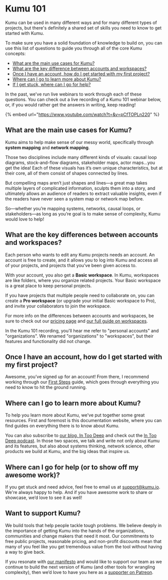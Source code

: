 # Kumu 101

Kumu can be used in many different ways and for many different types of projects, but there's definitely a shared set of skills you need to know to get started with Kumu.

To make sure you have a solid foundation of knowledge to build on, you can use this list of questions to guide you through all of the core Kumu concepts:

* [What are the main use cases for Kumu?](kumu-101.md#what-are-the-main-use-cases-for-kumu)
* [What are the key difference between accounts and workspaces?](kumu-101.md#what-are-the-key-differences-between-accounts-and-workspaces)
* [Once I have an account, how do I get started with my first project?](kumu-101.md#once-i-have-an-account-how-do-i-get-started-with-my-first-project)
* [Where can I go to learn more about Kumu?](kumu-101.md#where-can-i-go-to-learn-more-about-kumu)
* [If I get stuck, where can I go for help?](kumu-101.md#where-can-i-go-for-help-or-to-show-off-my-awesome-work)

In the past, we've run live webinars to work through each of these questions. You can check out a live recording of a Kumu 101 webinar below, or, if you would rather get the answers in writing, keep reading!



{% embed url="https://www.youtube.com/watch?t=&v=pCfTOPLn220" %}

## What are the main use cases for Kumu?

Kumu aims to help make sense of our messy world, specifically through **system mapping** and **network mapping**.

Those two disciplines include many different kinds of visuals: causal loop diagrams, stock-and-flow diagrams, stakeholder maps, actor maps…you get the idea! Each of these visuals has it’s own unique characteristics, but at their core, all of them consist of shapes connected by lines.

But compelling maps aren’t just shapes and lines—a great map takes multiple layers of complicated information, sculpts them into a story, and ultimately allows an audience of readers to extract valuable insights, even if the readers have never seen a system map or network map before.

So—whether you’re mapping systems, networks, causal loops, or stakeholders—as long as you’re goal is to make sense of complexity, Kumu would love to help!

## What are the key differences between accounts and workspaces?

Each person who wants to edit any Kumu projects needs an account. An account is free to create, and it allows you to log into Kumu and access all of your projects, and projects that you’ve been given access to.

With your account, you also get a **Basic workspace**. In Kumu, workspaces are like folders, where you organize related projects. Your Basic workspace is a great place to keep personal projects.

If you have projects that multiple people need to collaborate on, you can create a **Pro workspace** (or upgrade your initial Basic workspace to Pro), and invite your collaborators to join the workspace.

For more info on the differences between accounts and workspaces, be sure to check out our [pricing page](https://kumu.io/pricing) and [our full guide on workspaces](../overview/accounts-and-workspaces.md).

In the Kumu 101 recording, you'll hear me refer to "personal accounts" and "organizations". We renamed "organizations" to "workspaces", but their features and functionality did not change.

## Once I have an account, how do I get started with my first project?

Awesome, you’ve signed up for an account! From there, I recommend working through our [First Steps](first-steps.md) guide, which goes through everything you need to know to hit the ground running.

## Where can I go to learn more about Kumu?

To help you learn more about Kumu, we've put together some great resources. First and foremost is this documentation website, where you can find guides on everything there is to know about Kumu.

You can also subscribe to [our blog, In Too Deep](https://blog.kumu.io/) and check out the [In Too Deep podcast](https://intoodeep.buzzsprout.com/). In those two spaces, we talk and write not only about Kumu and its features, but also about systems thinking, network science, other products we build at Kumu, and the big ideas that inspire us.

## Where can I go for help (or to show off my awesome work)?

If you get stuck and need advice, feel free to email us at [support@kumu.io](mailto:support@kumu.io). We're always happy to help. And if you have awesome work to share or showcase, we’d love to see it as well!

## Want to support Kumu?

We build tools that help people tackle tough problems. We believe deeply in the importance of getting Kumu into the hands of the organizations, communities and change makers that need it most. Our commitments to free public projects, reasonable pricing, and non-profit discounts mean that many of you feel like you get tremendous value from the tool without having a way to give back.

If you resonate with [our manifesto](https://kumu.io/manifesto) and would like to support our team as we continue to build the next version of Kumu (and other tools for wrangling complexity), then we’d love to have you here as a [supporter on Patreon](https://www.patreon.com/kumu/membership).

